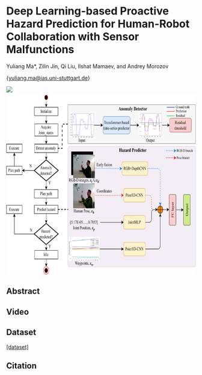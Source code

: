 # Deep Learning-based Proactive Hazard Prediction for Human-Robot Collaboration with Sensor Malfunctions
Yuliang Ma*, Zilin Jin, Qi Liu, Ilshat Mamaev, and Andrey Morozov

{yuliang.ma@ias.uni-stuttgart.de}

<img src="/source/Hazard_demo.png" height="320" />
<img src="/source/framework.png" height="480" />

## Abstract

## Video

## Dataset
[\[dataset\]](https://www.kaggle.com/datasets/yuliangma/dl-hazard-prediction) 
## Citation
